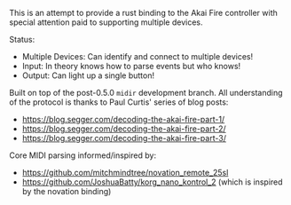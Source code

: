 This is an attempt to provide a rust binding to the Akai Fire controller with
special attention paid to supporting multiple devices.

Status:
- Multiple Devices: Can identify and connect to multiple devices!
- Input: In theory knows how to parse events but who knows!
- Output: Can light up a single button!

Built on top of the post-0.5.0 `midir` development branch.  All understanding of
the protocol is thanks to Paul Curtis' series of blog posts:
- https://blog.segger.com/decoding-the-akai-fire-part-1/
- https://blog.segger.com/decoding-the-akai-fire-part-2/
- https://blog.segger.com/decoding-the-akai-fire-part-3/

Core MIDI parsing informed/inspired by:
- https://github.com/mitchmindtree/novation_remote_25sl
- https://github.com/JoshuaBatty/korg_nano_kontrol_2 (which is inspired by the novation binding)
